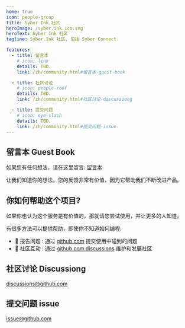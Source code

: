 ```yaml
---
home: true
icon: people-group
title: Syber Ink 社区
heroImage: /syber.ink.ico.svg
heroText: Syber Ink 社区
tagline: Syber.Ink 社区, 包括 Syber Connect. 

features:
  - title: 留言本
    # icon: link
    details: TBD. 
    link: /zh/community.html#留言本-guest-book

  - title: 社区讨论
    # icon: people-roof
    details: TBD.
    link: /zh/community.html#社区讨论-discussiong

  - title: 提交问题
    # icon: eye-slash
    details: TBD. 
    link: /zh/community.html#提交问题-issue
---
```


## 留言本 Guest Book
如果您有任何想法，请在这里留言: [留言本](https://github.com/syberink/SyberInkWeb/discussions/1)

让我们知道你的想法。您的反馈非常有价值，因为它帮助我们不断改进产品。

## 你如何帮助这个项目?
如果你也认为这个服务是有价值的，那就请您尝试使用，并让更多的人知道。

有很多方法可以提供帮助，即使你不知道如何编程:  
- 🐛 报告问题 : 通过 [github.com](https://github.com/syberink/SyberInkWeb/issues/issues)  提交使用中碰到的问题 
- 📆 社区互动 : 通过 [github.com discussions](https://github.com/syberink/SyberInkWeb/discussions) 维护和发展社区 


## 社区讨论 Discussiong
[discussions@github.com ](https://github.com/syberink/SyberInkWeb/discussions)

## 提交问题 issue
[issue@github.com](https://github.com/syberink/SyberInkWeb/issues/issues)
